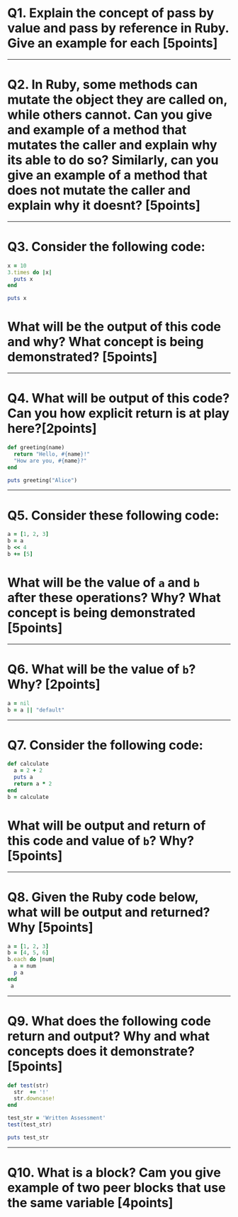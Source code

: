 # Q1. Explain the concept of pass by value and pass by reference in Ruby. Give an example for each [5points]


***

# Q2. In Ruby, some methods can mutate the object they are called on, while others cannot. Can you give and example of a method that mutates the caller and explain why its able to do so? Similarly, can you give an example of a method that does not mutate the caller and explain why it doesnt? [5points]

***

# Q3. Consider the following code:

```ruby
x = 10
3.times do |x|
  puts x
end

puts x
```
# What will be the output of this code and why? What concept is being demonstrated? [5points]

***

# Q4. What will be output of this code? Can you how explicit return is at play here?[2points]

```ruby
def greeting(name)
  return "Hello, #{name}!"
  "How are you, #{name}?"
end

puts greeting("Alice")
```
***
# Q5. Consider these following code:
```ruby
a = [1, 2, 3]
b = a
b << 4
b += [5]

```

# What will be the value of `a` and `b` after these operations? Why? What concept is being demonstrated [5points]

***

# Q6. What will be the value of `b`? Why? [2points]

```ruby
a = nil
b = a || "default"
```
***

# Q7. Consider the following code:

```ruby
def calculate
  a = 2 + 2
  puts a
  return a * 2
end
b = calculate
```

# What will be output and return of this code and value of `b`? Why? [5points]

***

# Q8. Given the Ruby code below, what will be output and returned? Why [5points]

```ruby
a = [1, 2, 3]
b = [4, 5, 6]
b.each do |num|
  a = num
  p a
end
 a
```
***

# Q9. What does the following code return and output? Why and what concepts does  it demonstrate? [5points]

```ruby
def test(str)
  str  += '!'
  str.downcase!
end

test_str = 'Written Assessment'
test(test_str)

puts test_str

```
***

# Q10. What is a block? Cam you give example of two peer blocks that use the same variable [4points]
